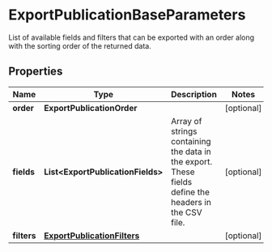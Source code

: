 

# ExportPublicationBaseParameters

List of available fields and filters that can be exported with an order along with the sorting order of the returned data.

## Properties

| Name | Type | Description | Notes |
|------------ | ------------- | ------------- | -------------|
|**order** | **ExportPublicationOrder** |  |  [optional] |
|**fields** | **List&lt;ExportPublicationFields&gt;** | Array of strings containing the data in the export. These fields define the headers in the CSV file. |  [optional] |
|**filters** | [**ExportPublicationFilters**](ExportPublicationFilters.md) |  |  [optional] |



